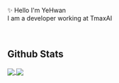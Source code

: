 ✨ Hello I'm YeHwan
<br>
I am a developer working at TmaxAI

<br/>

## Github Stats  

<a href="https://github.com/anuraghazra/github-readme-stats">
   <img align="center" src="https://github-readme-stats.vercel.app/api?username=OhYeHwan&theme=radical&show_icons=true&count_private=true&hide_border=true"/>
</a>
<a href="https://github.com/anuraghazra/github-readme-stats">
  <img align="center" src="https://github-readme-stats.vercel.app/api/top-langs/?username=OhYeHwan&hide=Makefile,Cmake&layout=compact&theme=radical"/>
</a>


<br/> 


